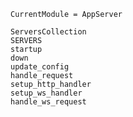 ```@meta
CurrentModule = AppServer
```

```@docs
ServersCollection
SERVERS
startup
down
update_config
handle_request
setup_http_handler
setup_ws_handler
handle_ws_request
```

